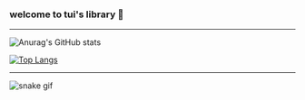 ### welcome to tui's library 🐸
---

![Anurag's GitHub stats](https://github-readme-stats.vercel.app/api?username=tuisapo&show_icons=true&theme=dracula&count_private=true)

[![Top Langs](https://github-readme-stats.vercel.app/api/top-langs/?username=tuisapo&layout=compact&count_private=false)](https://github.com/anuraghazra/github-readme-stats)

---
![snake gif](https://github.com/tuisapo/tuisapo/blob/output/github-contribution-grid-snake.svg)
